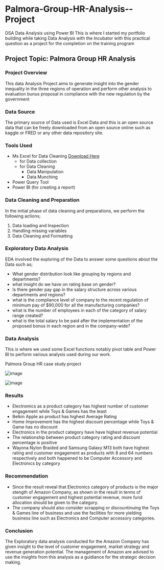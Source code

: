 # Palmora-Group-HR-Analysis--Project
DSA Data Analysis using Power BI
This is where I started my portfolio building while taking Data Analysis with the Incubator with this practical question as a project for the completion on the training program

## Project Topic: Palmora Group HR Analysis

### Project Overview

This data Analysis Project aims to generate insight into the gender inequality in the three regions of operation and perform other analysis to evaluation bunus proposal in compliance with the new regulation by the government

### Data Source
The primary source of Data used is Excel Data and this is an open source data that can be freely downloaded from an open source online such as kaggle or FRED or any other data repository site.

### Tools Used

- Ms Excel for Data Cleaning [Download Here](https://www.microsoft.com)                                                                                                                    
     - for Data collection
     - for Data Cleaning
          - Data Manipulation
          - Data Munching
- Power Query Tool
- Power BI (for creating a report)
  

### Data Cleaning and Preparation

In the initial phase of data cleaning and preparations, we perform the following actions;
1. Data loading and Inspection
2. Handling missing variables
3. Data Cleaning and Formatting

### Exploratory Data Analysis
EDA involved the exploring of the Data to answer some questions about the Data such as;
- What gender distribution look like grouping by regions and departments?
- what insight do we have on rating base on gender?
- Is there gender pay gap in the salary structure across various departments and regions?
- what is the compliance level of company to the recent regulation of minimum pay of $90,000 for all the manufacturing companies?
- what is the number of employees in each of the category of salary range created?
- what is the total salary to be paid after the implementation of the proposed bonus in each region and in the company-wide? 

 ### Data Analysis

This is where we used some Excel functions notably pivot table and Power BI to perform various analysis used during our work.

Palmora Group HR case study project

![image](https://github.com/user-attachments/assets/c7565d99-14d8-4c5c-bdbf-4779498dcfcb)


![image](https://github.com/user-attachments/assets/c1742bb6-e618-47cb-8ae0-1b17331cd204)




### Results
  
  - Electromics as a product category has highest number of customer engagement while Toys & Games has the least
  - Belkin Apple as product has highest Average Rating
  - Home Improvement has the highest discount percentage while Toys & Game has no discount
  - Electronics in the product category have have highest revenue potential
  - The relationship between product category rating and discount percentage is positive
  - Wayona Nylon Braided and Samsung Galaxy M13 both have highest rating and customer engagement as products with 8 and 64 numbers respectively and both happened to be Computer Accessory and Electronics by category

### Recommendation

- Since the result reveal that Electronics category of products is the major stength of Amazon Company, as shown in the result in terms of customer engagement and highest potential revenue, more fund allocation should be given to the category.
- The company should also consider scrapping or discountinuing the Toys & Games line of business and use the facilities for more yielding business line such as Electronics and Computer accessory categories.

### Conclusion
The Exploratory data analysis conducted for the Amazon Company has given insight to the level of customer engagement, market strategy and revenue generation potential. The management of Amazon are advised to use the insights from this analysis as a guidiance for the strategic decision making.  
